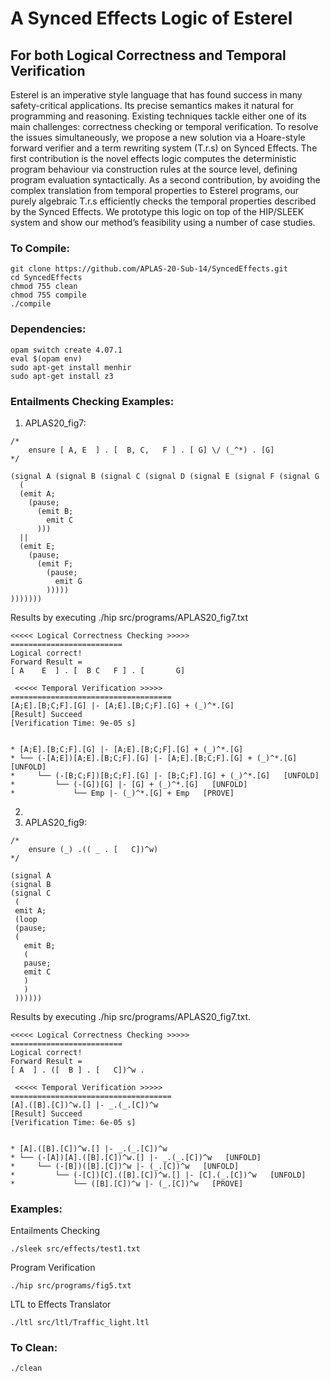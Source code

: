 # A Synced Effects Logic of Esterel

## For both Logical Correctness and Temporal Verification


Esterel is an imperative style language that has found success in many safety-critical applications. Its precise semantics makes it natural for programming and reasoning. Existing techniques tackle either one of its main challenges: correctness checking or temporal verification. To resolve the issues simultaneously, we propose a new solution via a Hoare-style forward verifier and a term rewriting system (T.r.s) on Synced Effects. The first contribution is the novel effects logic computes the deterministic program behaviour via construction rules at the source level, defining program evaluation syntactically. As a second contribution, by avoiding the complex translation from temporal properties to Esterel programs, our purely algebraic T.r.s efficiently checks the temporal properties described by the Synced Effects. We prototype this logic on top of the HIP/SLEEK system and show our method’s feasibility using a number of case studies.

### To Compile:

```
git clone https://github.com/APLAS-20-Sub-14/SyncedEffects.git
cd SyncedEffects
chmod 755 clean 
chmod 755 compile 
./compile
```

### Dependencies:

```
opam switch create 4.07.1
eval $(opam env)
sudo apt-get install menhir
sudo apt-get install z3
```


### Entailments Checking Examples:
1. APLAS20_fig7:
```
/*
    ensure [ A, E  ] . [  B, C,   F ] . [ G] \/ (_^*) . [G]
*/

(signal A (signal B (signal C (signal D (signal E (signal F (signal G 
  (
  (emit A;
    (pause;
      (emit B;
        emit C
      )))
  ||
  (emit E;
    (pause;
      (emit F;
        (pause;
          emit G
        )))))
)))))))
```
Results by executing ./hip src/programs/APLAS20_fig7.txt
```
<<<<< Logical Correctness Checking >>>>>
=========================
Logical correct! 
Forward Result = 
[ A    E  ] . [  B C   F ] . [       G]

 <<<<< Temporal Verification >>>>>
====================================
[A;E].[B;C;F].[G] |- [A;E].[B;C;F].[G] + (_)^*.[G]
[Result] Succeed
[Verification Time: 9e-05 s]
 

* [A;E].[B;C;F].[G] |- [A;E].[B;C;F].[G] + (_)^*.[G]
* └── (-[A;E])[A;E].[B;C;F].[G] |- [A;E].[B;C;F].[G] + (_)^*.[G]   [UNFOLD]
*     └── (-[B;C;F])[B;C;F].[G] |- [B;C;F].[G] + (_)^*.[G]   [UNFOLD]
*         └── (-[G])[G] |- [G] + (_)^*.[G]   [UNFOLD]
*             └── Emp |- (_)^*.[G] + Emp   [PROVE]
```

2. 
1. APLAS20_fig9:
```
/*
    ensure (_) .(( _ . [   C])^w)
*/

(signal A
(signal B 
(signal C
 (
 emit A;
 (loop 
 (pause;
 (
   emit B;
   (
   pause;
   emit C   
   ) 
   )
 ))))))
```
Results by executing ./hip src/programs/APLAS20_fig7.txt.
```
<<<<< Logical Correctness Checking >>>>>
=========================
Logical correct! 
Forward Result = 
[ A  ] . ([  B ] . [   C])^w . 

 <<<<< Temporal Verification >>>>>
====================================
[A].([B].[C])^w.[] |- _.(_.[C])^w
[Result] Succeed
[Verification Time: 6e-05 s]
 

* [A].([B].[C])^w.[] |- _.(_.[C])^w
* └── (-[A])[A].([B].[C])^w.[] |- _.(_.[C])^w   [UNFOLD]
*     └── (-[B])([B].[C])^w |- (_.[C])^w   [UNFOLD]
*         └── (-[C])[C].([B].[C])^w.[] |- [C].(_.[C])^w   [UNFOLD]
*             └── ([B].[C])^w |- (_.[C])^w   [PROVE]
```

### Examples:

Entailments Checking 

```
./sleek src/effects/test1.txt 
```

Program Verification

```
./hip src/programs/fig5.txt
```

LTL to Effects Translator

```
./ltl src/ltl/Traffic_light.ltl 
```

### To Clean:

``` 
./clean
```

 
